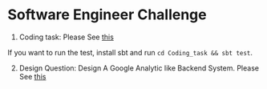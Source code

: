 # Software Engineer Challenge
1. Coding task:
Please See [this](https://github.com/takayahilton/SoftwareEngineerChallenge/blob/answer/Coding_task/src/main/scala/answer/Queue.scala)

If you want to run the test, install sbt and run `cd Coding_task && sbt test`.
    
2. Design Question: Design A Google Analytic like Backend System.
Please See [this](https://github.com/takayahilton/SoftwareEngineerChallenge/blob/answer/Design_Question/system_design.md)

